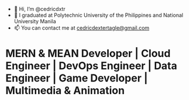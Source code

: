 - 👋 Hi, I’m @cedricdxtr
- 🌱 I graduated at Polytechnic University of the Philippines and National University Manila 
- 📫 You can contact me at cedricdextertagle@gmail.com 


# MERN & MEAN Developer | Cloud Engineer | DevOps Engineer | Data Engineer | Game Developer | Multimedia & Animation

